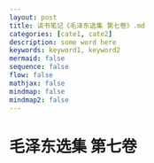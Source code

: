 ```yaml
---
layout: post
title: 读书笔记《毛泽东选集 第七卷》.md
categories: [cate1, cate2]
description: some word here
keywords: keyword1, keyword2
mermaid: false
sequence: false
flow: false
mathjax: false
mindmap: false
mindmap2: false
---
```

# 毛泽东选集 第七卷 